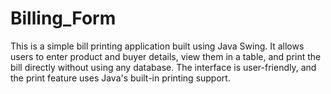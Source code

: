 # Billing_Form

This is a simple bill printing application built using Java Swing. It allows users to enter product and buyer details, view them in a table, and print the bill directly without using any database. The interface is user-friendly, and the print feature uses Java's built-in printing support.
